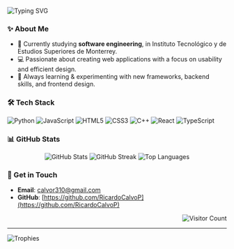![Typing SVG](https://readme-typing-svg.herokuapp.com?font=Fira+Code&size=24&duration=3000&pause=1000&color=FF5733&center=true&vCenter=true&width=435&lines=Hello+there!;I'm+Ricardo+👋;Welcome+to+my+GitHub+profile!;)


### ✨ About Me

- 🏫 Currently studying **software engineering**, in Instituto Tecnológico y de Estudios Superiores de Monterrey.
- 💻 Passionate about creating web applications with a focus on usability and efficient design.
- 📘 Always learning & experimenting with new frameworks, backend skills, and frontend design.

### 🛠️ Tech Stack
![Python](https://img.shields.io/badge/python-3670A0?style=for-the-badge&logo=python&logoColor=ffdd54)
![JavaScript](https://img.shields.io/badge/javascript-%23323330.svg?style=for-the-badge&logo=javascript&logoColor=%23F7DF1E)
![HTML5](https://img.shields.io/badge/html5-%23E34F26.svg?style=for-the-badge&logo=html5&logoColor=white)
![CSS3](https://img.shields.io/badge/css3-%231572B6.svg?style=for-the-badge&logo=css3&logoColor=white)
![C++](https://img.shields.io/badge/c++-%2300599C.svg?style=for-the-badge&logo=c%2B%2B&logoColor=white)
![React](https://img.shields.io/badge/react-%2320232a.svg?style=for-the-badge&logo=react&logoColor=%2361DAFB)
![TypeScript](https://img.shields.io/badge/typescript-%23007ACC.svg?style=for-the-badge&logo=typescript&logoColor=white)

### 📊 GitHub Stats

<div align="center">
  <img src="https://github-readme-stats.vercel.app/api?username=RicardoCalvoP&show_icons=true&theme=tokyonight&hide_border=true" alt="GitHub Stats" />
  
  <img src="https://github-readme-streak-stats.herokuapp.com/?user=RicardoCalvoP&theme=tokyonight&hide_border=true" alt="GitHub Streak" />
  
  <img src="https://github-readme-stats.vercel.app/api/top-langs/?username=RicardoCalvoP&layout=compact&theme=tokyonight&hide_border=true" alt="Top Languages" />
</div>




### 🙋 Get in Touch

  - **Email**: [calvor310@gmail.com](calvor310@gmail.com)  
  -  **GitHub**: [https://github.com/RicardoCalvoP](https://github.com/RicardoCalvoP)
<div align="right">
  <img src="https://komarev.com/ghpvc/?username=RicardoCalvoP&color=7AA2F7" alt="Visitor Count" />
</div>

---

![Trophies](https://github-profile-trophy.vercel.app/?username=RicardoCalvoP&theme=tokyonight&hide_border=true&margin-w=15&row=1)
